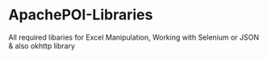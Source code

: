 # ApachePOI-Libraries

All required libaries for Excel Manipulation, Working with Selenium or JSON & also okhttp library
